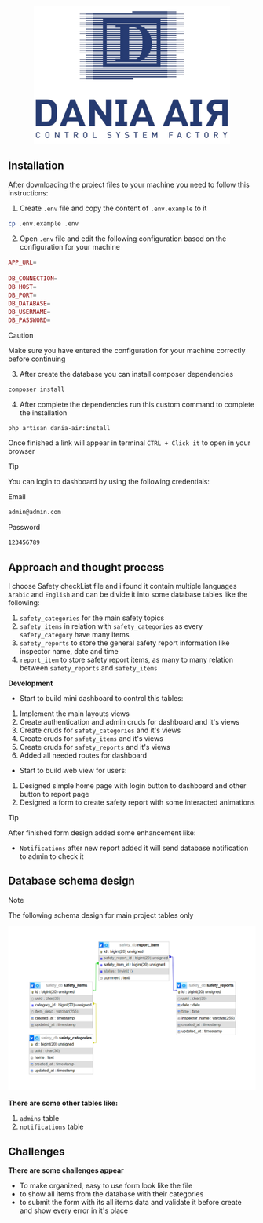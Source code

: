 <p align="center"><a href="https://daniaair.com" target="_blank"><img src="public\assets\images\logo.png" width="400" alt="Dania Air Logo"></a></p>


## Installation
After downloading the project files to your machine you need to follow this instructions:

1. Create `.env` file and copy the content of `.env.example` to it

```bash
cp .env.example .env
```

2. Open `.env` file and edit the following configuration based on the configuration for your machine

```php
APP_URL=

DB_CONNECTION=
DB_HOST=
DB_PORT=
DB_DATABASE=
DB_USERNAME=
DB_PASSWORD=
```
> [!CAUTION]
> Make sure you have entered the configuration for your machine correctly before continuing

3. After create the database you can install composer dependencies

```bash
composer install
```

4. After complete the dependencies run this custom command to complete the installation

```bash
php artisan dania-air:install
```

Once finished a link will appear in terminal `CTRL + Click it` to open in your browser

> [!TIP]
> You can login to dashboard by using the following credentials:
>
> Email
> ```bash
> admin@admin.com
> ```
> Password
> ```bash
> 123456789
> ```

## Approach and thought process

I choose Safety checkList file and i found it contain multiple languages `Arabic` and `English`
and can be divide it into some database tables like the following:

1. `safety_categories` for the main safety topics
2. `safety_items` in relation with `safety_categories` as every `safety_category` have many items
3. `safety_reports` to store the general safety report information like inspector name, date and time
4. `report_item` to store safety report items, as many to many relation between `safety_reports` and `safety_items`

__Development__
- Start to build mini dashboard to control this tables:
1. Implement the main layouts views
2. Create authentication and admin cruds for dashboard and it's views
3. Create cruds for `safety_categories` and it's views
4. Create cruds for `safety_items` and it's views 
5. Create cruds for `safety_reports` and it's views
6. Added all needed routes for dashboard

- Start to build web view for users:
1. Designed simple home page with login button to dashboard and other button to report page
2. Designed a form to create safety report with some interacted animations

> [!TIP]
> After finished form design added some enhancement like:
>
> - `Notifications` after new report added it will send database notification to admin to check it

## Database schema design

> [!NOTE]
> The following schema design for main project tables only

<p align="center"><img src="public\assets\images\database.png" width="800" alt="Database schema"></p>

__There are some other tables like:__
1. `admins` table
2. `notifications` table

## Challenges

__There are some challenges appear__
- To make organized, easy to use form look like the file 
- to show all items from the database with their categories
- to submit the form with its all items data and validate it before create and show every error in it's place



